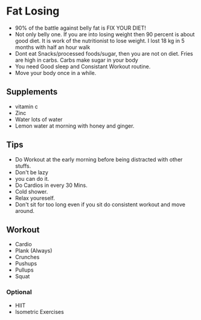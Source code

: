 # Fat Losing
* 90% of the battle against belly fat is FIX YOUR DIET!
* Not only belly one. If you are into losing weight then 90 percent is about good diet. It is work of the nutritionist to lose weight. I lost 18 kg in 5 months with half an hour walk
* Dont eat Snacks/processed foods/sugar, then you are not on diet. Fries are high in carbs. Carbs make sugar in your body
* You need Good sleep and Consistant Workout routine.
* Move your body once in a while.

## Supplements
* vitamin c
* Zinc
* Water lots of water
* Lemon water at morning with honey and ginger.

## Tips
* Do Workout at the early morning before being distracted with other stuffs.
* Don't be lazy
* you can do it.
* Do Cardios in every 30 Mins.
* Cold shower.
* Relax youreself.
* Don't sit for too long even if you sit do consistent workout and move around.

## Workout
* Cardio
* Plank (Always)
* Crunches
* Pushups
* Pullups
* Squat


### Optional
* HIIT
* Isometric Exercises 
